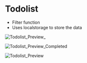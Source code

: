 # Todolist

* Filter function
* Uses localstorage to store the data


![Todolist_Preview_](https://user-images.githubusercontent.com/71517515/135742375-916bf4ff-35c7-4c0c-9797-6d0f588051d3.PNG)

![Todolist_Preview_Completed](https://user-images.githubusercontent.com/71517515/135742414-1e931277-9d35-4476-aabb-b91b073d1c66.PNG)

![Todolist_Preview](https://user-images.githubusercontent.com/71517515/135742417-7e89f9a4-ce9c-4990-a9ba-aa05dc869a8c.PNG)
